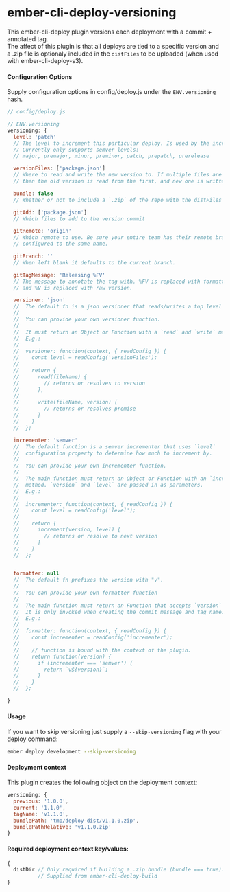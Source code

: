 # ember-cli-deploy-versioning
This ember-cli-deploy plugin versions each deployment with a commit + annotated tag.   
The affect of this plugin is that all deploys are tied to a specific version 
and a .zip file is optionaly included in the `distFiles` to be uploaded (when used with ember-cli-deploy-s3).

#### Configuration Options
Supply configuration options in config/deploy.js under the `ENV.versioning` hash.

```js
// config/deploy.js

// ENV.versioning
versioning: {
  level: 'patch'  
  // The level to increment this particular deploy. Is used by the incrementer. 
  // Currently only supports semver levels:
  // major, premajor, minor, preminor, patch, prepatch, prerelease

  versionFiles: ['package.json']  
  // Where to read and write the new version to. If multiple files are supplied
  // then the old version is read from the first, and new one is written to all.

  bundle: false
  // Whether or not to include a `.zip` of the repo with the distFiles

  gitAdd: ['package.json']
  // Which files to add to the version commit

  gitRemote: 'origin'
  // Which remote to use. Be sure your entire team has their remote branches
  // configured to the same name.

  gitBranch: ''
  // When left blank it defaults to the current branch.

  gitTagMessage: 'Releasing %FV'
  // The message to annotate the tag with. %FV is replaced with formatted version
  // and %V is replaced with raw version.

  versioner: 'json' 
  //  The default fn is a json versioner that reads/writes a top level "version" key.
  //
  //  You can provide your own versioner function.
  //
  //  It must return an Object or Function with a `read` and `write` method.
  //  E.g.:
  //
  //  versioner: function(context, { readConfig }) {
  //    const level = readConfig('versionFiles');
  //
  //    return {
  //      read(fileName) {
  //        // returns or resolves to version
  //      },
  //  
  //      write(fileName, version) {
  //        // returns or resolves promise
  //      }
  //    }
  //  };

  incrementer: 'semver' 
  //  The default function is a semver incrementer that uses `level` 
  //  configuration property to determine how much to increment by.
  //
  //  You can provide your own incrementer function.
  //  
  //  The main function must return an Object or Function with an `increment` 
  //  method. `version` and `level` are passed in as parameters.
  //  E.g.:
  //  
  //  incrementer: function(context, { readConfig }) {
  //    const level = readConfig('level');
  //  
  //    return {
  //      increment(version, level) {
  //        // returns or resolve to next version
  //      }
  //    }
  //  };


  formatter: null 
  //  The default fn prefixes the version with "v".
  //
  //  You can provide your own formatter function
  //
  //  The main function must return an Function that accepts `version` parameter.
  //  It is only invoked when creating the commit message and tag name.
  //  E.g.:
  //
  //  formatter: function(context, { readConfig }) {
  //    const incrementer = readConfig('incrementer');
  //
  //    // function is bound with the context of the plugin.
  //    return function(version) {
  //      if (incrementer === 'semver') {
  //        return `v${version}`;
  //      }
  //    }
  //  };

}
```

#### Usage
If you want to skip versioning just supply a `--skip-versioning` flag with your deploy command:
```bash
ember deploy development --skip-versioning
```

#### Deployment context
This plugin creates the following object on the deployment context: 
```js
versioning: {
  previous: '1.0.0',
  current: '1.1.0',
  tagName: 'v1.1.0',
  bundlePath: 'tmp/deploy-dist/v1.1.0.zip',
  bundlePathRelative: 'v1.1.0.zip'
}
```

#### Required deployment context key/values:
```js
{
  distDir // Only required if building a .zip bundle (bundle === true).
          // Supplied from ember-cli-deploy-build
}
```
